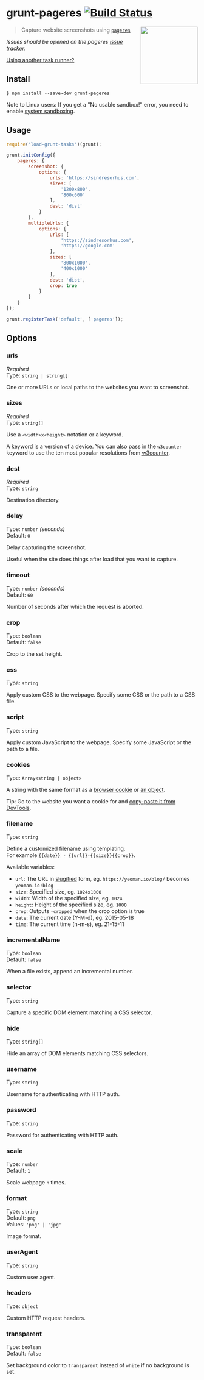 # grunt-pageres [![Build Status](https://travis-ci.com/sindresorhus/grunt-pageres.svg?branch=master)](https://travis-ci.com/sindresorhus/grunt-pageres)

[<img src="https://github.com/sindresorhus/pageres/raw/master/media/logo.png" width="150" align="right">](https://github.com/sindresorhus/pageres)

> Capture website screenshots using [`pageres`](https://github.com/sindresorhus/pageres)

*Issues should be opened on the pageres [issue tracker](https://github.com/sindresorhus/pageres/issues).*

[Using another task runner?](https://github.com/sindresorhus/pageres#task-runners)

## Install

```
$ npm install --save-dev grunt-pageres
```

Note to Linux users: If you get a "No usable sandbox!" error, you need to enable [system sandboxing](https://github.com/GoogleChrome/puppeteer/blob/master/docs/troubleshooting.md#setting-up-chrome-linux-sandbox).

## Usage

```js
require('load-grunt-tasks')(grunt);

grunt.initConfig({
	pageres: {
		screenshot: {
			options: {
				urls: 'https://sindresorhus.com',
				sizes: [
					'1200x800',
					'800x600'
				],
				dest: 'dist'
			}
		},
		multipleUrls: {
			options: {
				urls: [
					'https://sindresorhus.com',
					'https://google.com'
				],
				sizes: [
					'800x1000',
					'400x1000'
				],
				dest: 'dist',
				crop: true
			}
		}
	}
});

grunt.registerTask('default', ['pageres']);
```

## Options

### urls

*Required*\
Type: `string | string[]`

One or more URLs or local paths to the websites you want to screenshot.

### sizes

*Required*\
Type: `string[]`

Use a `<width>x<height>` notation or a keyword.

A keyword is a version of a device. You can also pass in the `w3counter` keyword to use the ten most popular resolutions from [w3counter](https://www.w3counter.com/globalstats.php).

### dest

*Required*\
Type: `string`

Destination directory.

### delay

Type: `number` *(seconds)*\
Default: `0`

Delay capturing the screenshot.

Useful when the site does things after load that you want to capture.

### timeout

Type: `number` *(seconds)*\
Default: `60`

Number of seconds after which the request is aborted.

### crop

Type: `boolean`\
Default: `false`

Crop to the set height.

### css

Type: `string`

Apply custom CSS to the webpage. Specify some CSS or the path to a CSS file.

### script

Type: `string`

Apply custom JavaScript to the webpage. Specify some JavaScript or the path to a file.

### cookies

Type: `Array<string | object>`

A string with the same format as a [browser cookie](https://developer.mozilla.org/en-US/docs/Web/HTTP/Cookies) or [an object](https://github.com/GoogleChrome/puppeteer/blob/master/docs/api.md#pagesetcookiecookies).

Tip: Go to the website you want a cookie for and [copy-paste it from DevTools](https://stackoverflow.com/a/24961735/64949).

### filename

Type: `string`

Define a customized filename using templating.\
For example `{{date}} - {{url}}-{{size}}{{crop}}`.

Available variables:

- `url`: The URL in [slugified](https://github.com/sindresorhus/filenamify-url) form, eg. `https://yeoman.io/blog/` becomes `yeoman.io!blog`
- `size`: Specified size, eg. `1024x1000`
- `width`: Width of the specified size, eg. `1024`
- `height`: Height of the specified size, eg. `1000`
- `crop`: Outputs `-cropped` when the crop option is true
- `date`: The current date (Y-M-d), eg. 2015-05-18
- `time`: The current time (h-m-s), eg. 21-15-11

### incrementalName

Type: `boolean`\
Default: `false`

When a file exists, append an incremental number.

### selector

Type: `string`

Capture a specific DOM element matching a CSS selector.

### hide

Type: `string[]`

Hide an array of DOM elements matching CSS selectors.

### username

Type: `string`

Username for authenticating with HTTP auth.

### password

Type: `string`

Password for authenticating with HTTP auth.

### scale

Type: `number`\
Default: `1`

Scale webpage `n` times.

### format

Type: `string`\
Default: `png`\
Values: `'png' | 'jpg'`

Image format.

### userAgent

Type: `string`

Custom user agent.

### headers

Type: `object`

Custom HTTP request headers.

### transparent

Type: `boolean`\
Default: `false`

Set background color to `transparent` instead of `white` if no background is set.
